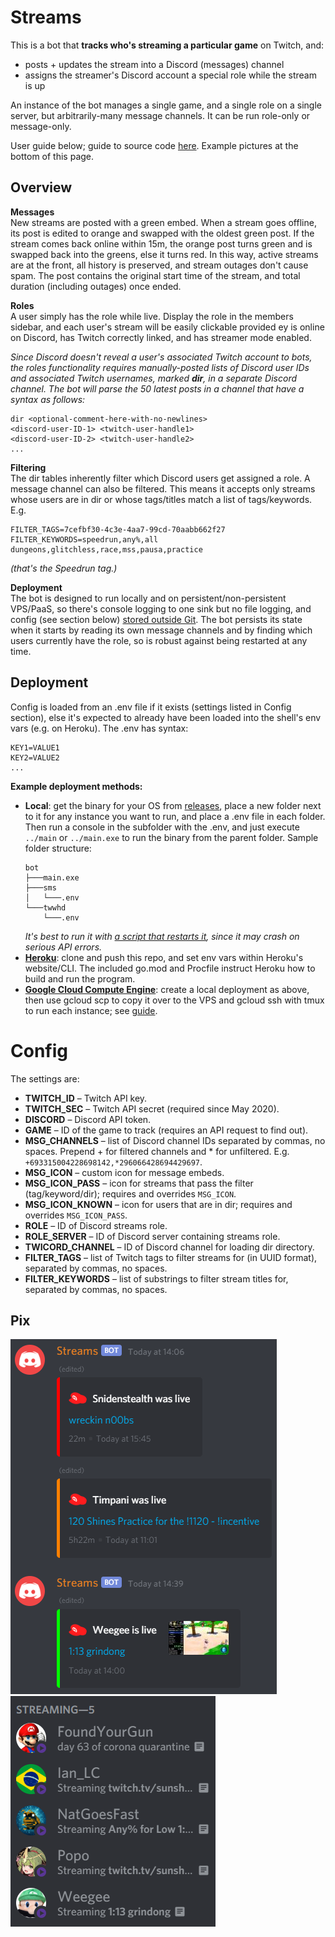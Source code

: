 # Streams
This is a bot that **tracks who's streaming a particular game** on Twitch, and:
* posts + updates the stream into a Discord (messages) channel
* assigns the streamer's Discord account a special role while the stream is up

An instance of the bot manages a single game, and a single role on a single server, but arbitrarily-many message channels. It can be run role-only or message-only.

User guide below; guide to source code [here](design.md). Example pictures at the bottom of this page.

## Overview
**Messages**  
New streams are posted with a green embed. When a stream goes offline, its post is edited to orange and swapped with the oldest green post. If the stream comes back online within 15m, the orange post turns green and is swapped back into the greens, else it turns red. In this way, active streams are at the front, all history is preserved, and stream outages don't cause spam. The post contains the original start time of the stream, and total duration (including outages) once ended.

**Roles**  
A user simply has the role while live. Display the role in the members sidebar, and each user's stream will be easily clickable provided ey is online on Discord, has Twitch correctly linked, and has streamer mode enabled.

*Since Discord doesn't reveal a user's associated Twitch account to bots, the roles functionality requires manually-posted lists of Discord user IDs and associated Twitch usernames, marked **dir**, in a separate Discord channel. The bot will parse the 50 latest posts in a channel that have a syntax as follows:*

```
dir <optional-comment-here-with-no-newlines>
<discord-user-ID-1> <twitch-user-handle1>
<discord-user-ID-2> <twitch-user-handle2>
...
```

**Filtering**  
The dir tables inherently filter which Discord users get assigned a role. A message channel can also be filtered. This means it accepts only streams whose users are in dir or whose tags/titles match a list of tags/keywords. E.g.
```
FILTER_TAGS=7cefbf30-4c3e-4aa7-99cd-70aabb662f27
FILTER_KEYWORDS=speedrun,any%,all dungeons,glitchless,race,mss,pausa,practice
```
*(that's the Speedrun tag.)*

**Deployment**  
The bot is designed to run locally and on persistent/non-persistent VPS/PaaS, so there's console logging to one sink but no file logging, and config (see section below) [stored outside Git](https://12factor.net/config). The bot persists its state when it starts by reading its own message channels and by finding which users currently have the role, so is robust against being restarted at any time.

## Deployment
Config is loaded from an .env file if it exists (settings listed in Config section), else it's expected to already have been loaded into the shell's env vars (e.g. on Heroku). The .env has syntax:
```
KEY1=VALUE1
KEY2=VALUE2
...
```

**Example deployment methods:**  
* **Local**: get the binary for your OS from [releases](https://github.com/Pyorot/streams/releases), place a new folder next to it for any instance you want to run, and place a .env file in each folder. Then run a console in the subfolder with the .env, and just execute `../main` or `../main.exe` to run the binary from the parent folder. Sample folder structure:
  ```
  bot
  ├───main.exe
  ├───sms
  │   └───.env
  └───twwhd
      └───.env
  ```
  *It's best to run it with [a script that restarts it](https://stackoverflow.com/a/697017), since it may crash on serious API errors.* 
* [**Heroku**](https://www.heroku.com): clone and push this repo, and set env vars within Heroku's website/CLI. The included go.mod and Procfile instruct Heroku how to build and run the program.
* [**Google Cloud Compute Engine**](https://cloud.google.com/compute): create a local deployment as above, then use gcloud scp to copy it over to the VPS and gcloud ssh with tmux to run each instance; see [guide](https://youtu.be/VEn70C7S5Q8).

# Config
The settings are:
* **TWITCH_ID** – Twitch API key.
* **TWITCH_SEC** – Twitch API secret (required since May 2020).
* **DISCORD** – Discord API token.
* **GAME** – ID of the game to track (requires an API request to find out).
* **MSG_CHANNELS** – list of Discord channel IDs separated by commas, no spaces. Prepend + for filtered channels and * for unfiltered. E.g. `+693315004228698142,*296066428694429697`.
* **MSG_ICON** – custom icon for message embeds.
* **MSG_ICON_PASS** – icon for streams that pass the filter (tag/keyword/dir); requires and overrides `MSG_ICON`.
* **MSG_ICON_KNOWN** – icon for users that are in dir; requires and overrides `MSG_ICON_PASS`.
* **ROLE** – ID of Discord streams role.
* **ROLE_SERVER** – ID of Discord server containing streams role.
* **TWICORD_CHANNEL** – ID of Discord channel for loading dir directory.
* **FILTER_TAGS** – list of Twitch tags to filter streams for (in UUID format), separated by commas, no spaces.
* **FILTER_KEYWORDS** – list of substrings to filter stream titles for, separated by commas, no spaces.

## Pix
![message channel](doc-assets/msg.png)
![roles](doc-assets/role.png)
